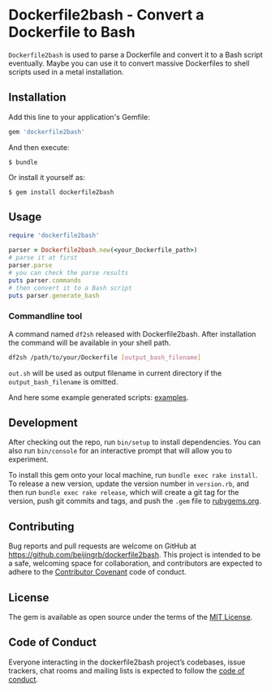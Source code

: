 # Dockerfile2bash - Convert a Dockerfile to Bash

`Dockerfile2bash` is used to parse a Dockerfile and convert it to a Bash script eventually. Maybe you can use it to convert massive Dockerfiles to shell scripts used in a metal installation.

## Installation

Add this line to your application's Gemfile:

```ruby
gem 'dockerfile2bash'
```

And then execute:

    $ bundle

Or install it yourself as:

    $ gem install dockerfile2bash

## Usage

```ruby
require 'dockerfile2bash'

parser = Dockerfile2bash.new(<your_Dockerfile_path>)
# parse it at first
parser.parse
# you can check the parse results
puts parser.commands
# then convert it to a Bash script
puts parser.generate_bash
```

### Commandline tool

A command named `df2sh` released with Dockerfile2bash. After installation the command will be available in your shell path.

```bash
df2sh /path/to/your/Dockerfile [output_bash_filename]
```

`out.sh` will be used as output filename in current directory if the `output_bash_filename` is omitted.

And here some example generated scripts: [examples](./examples).

## Development

After checking out the repo, run `bin/setup` to install dependencies. You can also run `bin/console` for an interactive prompt that will allow you to experiment.

To install this gem onto your local machine, run `bundle exec rake install`. To release a new version, update the version number in `version.rb`, and then run `bundle exec rake release`, which will create a git tag for the version, push git commits and tags, and push the `.gem` file to [rubygems.org](https://rubygems.org).

## Contributing

Bug reports and pull requests are welcome on GitHub at https://github.com/beijingrb/dockerfile2bash. This project is intended to be a safe, welcoming space for collaboration, and contributors are expected to adhere to the [Contributor Covenant](http://contributor-covenant.org) code of conduct.

## License

The gem is available as open source under the terms of the [MIT License](https://opensource.org/licenses/MIT).

## Code of Conduct

Everyone interacting in the dockerfile2bash project’s codebases, issue trackers, chat rooms and mailing lists is expected to follow the [code of conduct](https://github.com/beijingrb/dockerfile2bash/blob/master/CODE_OF_CONDUCT.md).
